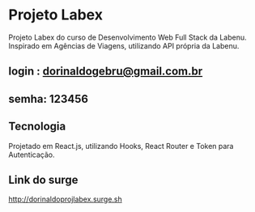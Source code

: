 
# Projeto Labex

Projeto Labex do curso de Desenvolvimento Web Full Stack da Labenu. 
Inspirado em Agências de Viagens, utilizando API própria da Labenu.

## login : dorinaldogebru@gmail.com.br 
## semha:  123456

## Tecnologia

Projetado em React.js, utilizando Hooks, React Router e Token para Autenticação.

## Link do surge

http://dorinaldoprojlabex.surge.sh



